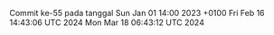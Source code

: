 Commit ke-55 pada tanggal Sun Jan 01 14:00 2023 +0100
Fri Feb 16 14:43:06 UTC 2024
Mon Mar 18 06:43:12 UTC 2024

